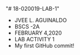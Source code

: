 "# 18-020019-LAB-1" 
- JVEE L. AGUINALDO
- BSCS -2A
- FEBRUARY 4,2020
- LAB ACTIVITY 1
- My first GitHub commit!

